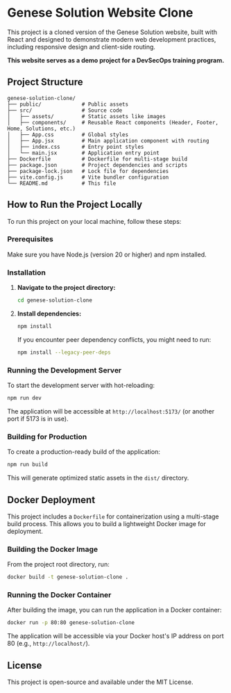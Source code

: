# Genese Solution Website Clone

This project is a cloned version of the Genese Solution website, built with React and designed to demonstrate modern web development practices, including responsive design and client-side routing.

**This website serves as a demo project for a DevSecOps training program.**

## Project Structure

```
genese-solution-clone/
├── public/             # Public assets
├── src/                # Source code
│   ├── assets/         # Static assets like images
│   ├── components/     # Reusable React components (Header, Footer, Home, Solutions, etc.)
│   ├── App.css         # Global styles
│   ├── App.jsx         # Main application component with routing
│   ├── index.css       # Entry point styles
│   └── main.jsx        # Application entry point
├── Dockerfile          # Dockerfile for multi-stage build
├── package.json        # Project dependencies and scripts
├── package-lock.json   # Lock file for dependencies
├── vite.config.js      # Vite bundler configuration
└── README.md           # This file
```

## How to Run the Project Locally

To run this project on your local machine, follow these steps:

### Prerequisites

Make sure you have Node.js (version 20 or higher) and npm installed.

### Installation

1.  **Navigate to the project directory:**
    ```bash
    cd genese-solution-clone
    ```

2.  **Install dependencies:**
    ```bash
    npm install
    ```
    If you encounter peer dependency conflicts, you might need to run:
    ```bash
    npm install --legacy-peer-deps
    ```

### Running the Development Server

To start the development server with hot-reloading:

```bash
npm run dev
```

The application will be accessible at `http://localhost:5173/` (or another port if 5173 is in use).

### Building for Production

To create a production-ready build of the application:

```bash
npm run build
```

This will generate optimized static assets in the `dist/` directory.

## Docker Deployment

This project includes a `Dockerfile` for containerization using a multi-stage build process. This allows you to build a lightweight Docker image for deployment.

### Building the Docker Image

From the project root directory, run:

```bash
docker build -t genese-solution-clone .
```

### Running the Docker Container

After building the image, you can run the application in a Docker container:

```bash
docker run -p 80:80 genese-solution-clone
```

The application will be accessible via your Docker host's IP address on port 80 (e.g., `http://localhost/`).

## License

This project is open-source and available under the MIT License.

